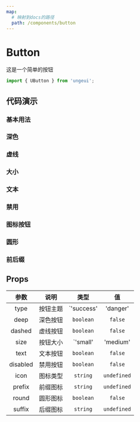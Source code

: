 ```yaml
---
map:
  # 映射到docs的路径
  path: /components/button
---
```


# Button

这是一个简单的按钮

```js
import { UButton } from 'ungeui';
```

## 代码演示

### 基本用法

<demo src="./demo/default.vue"
  language="vue"
  title="基本用法"
  desc="点击切换">
</demo>

### 深色

<demo src="./demo/deep.vue"
  language="vue"
  title="基本用法"
  desc="深色具有更强烈的视觉冲击">
</demo>

### 虚线

<demo src="./demo/dashed.vue"
  language="vue"
  title="基本用法"
  desc="支持虚线">
</demo>

### 大小

<demo src="./demo/size.vue"
  language="vue"
  title="基本用法"
  desc="不同按钮的大小">
</demo>

### 文本

<demo src="./demo/text.vue"
  language="vue"
  title="基本用法"
  desc="文本按钮">
</demo>

### 禁用

<demo src="./demo/disabled.vue"
  language="vue"
  title="基本用法"
  desc="禁用按钮">
</demo>

### 图标按钮

<demo src="./demo/icon.vue"
  language="vue"
  title="基本用法"
  desc="图片按钮表达按钮意义">
</demo>

### 圆形

<demo src="./demo/round.vue"
  language="vue"
  title="基本用法"
  desc="圆形更加丝滑">
</demo>

### 前后缀

<demo src="./demo/fix.vue"
  language="vue"
  title="基本用法"
  desc="文字加图片意思明朗">
</demo>

## Props

| 参数  | 说明 |   类型 |         值 |
| :-----: | :---: | :-----: | :---------: |
| type  | 按钮主题 | `'success' | 'danger' | 'warning' | 'info' | 'default'` | `'default'` |
| deep | 深色按钮 | `boolean` |  `false` |
| dashed | 虚线按钮 | `boolean` |  `false` |
| size | 按钮大小 | `'small' | 'medium' | 'large' | 'huge'` |  `meduim` |
| text | 文本按钮 | `boolean` |  `false` |
| disabled | 禁用按钮 | `boolean` |  `false` |
| icon | 图标类型 | `string` |  `undefined` |
| prefix | 前缀图标 |  `string` |  `undefined` |
| round | 圆形图标 |  `boolean` |  `false` |
| suffix | 后缀图标 |  `string` |  `undefined` |